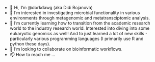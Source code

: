 - 👋 Hi, I’m @dorkdawg (aka Didi Bojanova)
- 👀 I’m interested in investigating microbial functionality in various environments through metagenomic and metatransciptomic analysis. 
- 🌱 I’m currently learning how to transition from the academic research world to the industry research world. Interested into diving into some eukaryotic genomics as well! And to just learned a lot of new skills - particularly various programming languages (I primarily use R and python these days). 
- 💞️ I’m looking to collaborate on bioinformatic workflows.
- 📫 How to reach me ...

<!---
dorkdawg/dorkdawg is a ✨ special ✨ repository because its `README.md` (this file) appears on your GitHub profile.
You can click the Preview link to take a look at your changes.
--->
